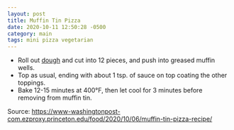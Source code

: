 ```yaml
---
layout: post
title: Muffin Tin Pizza
date: 2020-10-11 12:50:28 -0500
category: main
tags: mini pizza vegetarian
---
```

<ul>
 	<li>Roll out <a href="https://escowles.github.io/recipes/ingredients/1970/01/01/pizza-dough.html">dough</a> and cut into 12 pieces, and push into greased muffin wells.</li>
 	<li>Top as usual, ending with about 1 tsp. of sauce on top coating the other toppings.</li>
 	<li>Bake 12-15 minutes at 400°F, then let cool for 3 minutes before removing from muffin tin.</li>
</ul>
Source: <a href="https://www-washingtonpost-com.ezproxy.princeton.edu/food/2020/10/06/muffin-tin-pizza-recipe/">https://www-washingtonpost-com.ezproxy.princeton.edu/food/2020/10/06/muffin-tin-pizza-recipe/</a>
